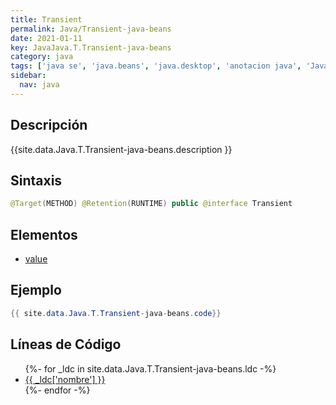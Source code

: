 ```yaml
---
title: Transient
permalink: Java/Transient-java-beans
date: 2021-01-11
key: JavaJava.T.Transient-java-beans
category: java
tags: ['java se', 'java.beans', 'java.desktop', 'anotacion java', 'Java 1.7']
sidebar: 
  nav: java
---
```


## Descripción
{{site.data.Java.T.Transient-java-beans.description }}

## Sintaxis
~~~java
@Target(METHOD) @Retention(RUNTIME) public @interface Transient
~~~

## Elementos
* [value](/Java/Transient-java-beans/value)

## Ejemplo
~~~java
{{ site.data.Java.T.Transient-java-beans.code}}
~~~

## Líneas de Código
<ul>
{%- for _ldc in site.data.Java.T.Transient-java-beans.ldc -%}
   <li>
       <a href="{{_ldc['url'] }}">{{ _ldc['nombre'] }}</a>
   </li>
{%- endfor -%}
</ul>
